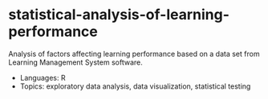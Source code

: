 # statistical-analysis-of-learning-performance
Analysis of factors affecting learning performance based on a data set from Learning Management System software. 

* Languages: R
* Topics: exploratory data analysis, data visualization, statistical testing
